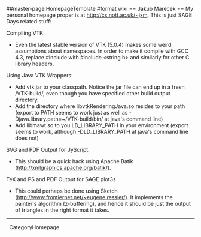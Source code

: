 ##master-page:HomepageTemplate
#format wiki
== Jakub Marecek ==
My personal homepage proper is at http://cs.nott.ac.uk/~jxm. This is just SAGE Days related stuff:

Compiling VTK:

 * Even the latest stable version of VTK (5.0.4) makes some weird assumptions about namespaces. In order to make it compile with GCC 4.3, replace #include <string> with  #include <string.h> and similarly for other C library headers.

Using Java VTK Wrappers:

 * Add vtk.jar to your classpath. Notice the jar file can end up in a fresh /VTK-build/, even though you have specified other build output directory.
 * Add the directory where libvtkRenderingJava.so resides to your path (export to PATH seems to work just as well as -Djava.library.path=~/VTK-build/bin/ at java's command line)
 * Add libmawt.so to you LD_LIBRARY_PATH in your environment (export seems to work, although -DLD_LIBRARY_PATH at java's command line does not)

SVG and PDF Output for JyScript.

 * This should be a quick hack using Apache Batik (http://xmlgraphics.apache.org/batik/).

TeX and PS and PDF Output for SAGE plot3s

 * This could perhaps be done using Sketch (http://www.frontiernet.net/~eugene.ressler/). It implements the painter's algorithm (z-buffering), and hence it should be just the output of triangles in the right format it takes.
----
 . CategoryHomepage
